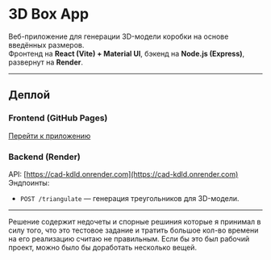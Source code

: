 # 3D Box App

Веб-приложение для генерации 3D-модели коробки на основе введённых размеров.  
Фронтенд на **React (Vite) + Material UI**, бэкенд на **Node.js (Express)**, развернут на **Render**.

---

## Деплой
### **Frontend (GitHub Pages)**
[Перейти к приложению](https://semenabramov.github.io/CAD/)

### **Backend (Render)**
API: [https://cad-kdld.onrender.com](https://cad-kdld.onrender.com)  
Эндпоинты:
- `POST /triangulate` — генерация треугольников для 3D-модели.

---

Решение содержит недочеты и спорные решиния которые я принимал в силу того, что это тестовое задание и тратить большое кол-во времени на его реализацию считаю не правильным. Если бы это был рабочий проект, можно было бы доработать несколько вещей.
